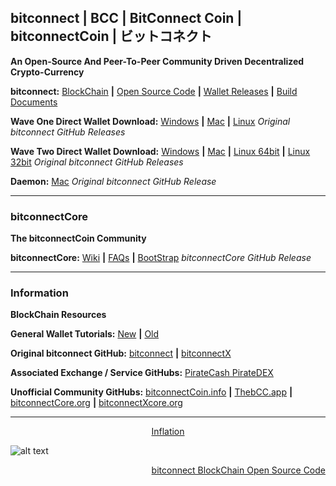 ## bitconnect **|** BCC **|** BitConnect Coin **|** bitconnectCoin **|** ビットコネクト

**An Open-Source And Peer-To-Peer Community Driven Decentralized Crypto-Currency**

**bitconnect:** [BlockChain](https://chainz.cryptoid.info/bcc "BlockChain") **|** [Open Source Code](https://github.com/bitconnectcoin/bitconnectcoin/tree/master/src "Open Source Code") **|** [Wallet Releases](https://github.com/bitconnectcoin/bitconnectcoin/tree/master/setup "Wallet Releases") **|** [Build Documents](https://github.com/bitconnectcoin/bitconnectcoin/tree/master/doc "Build Documents")

**Wave One Direct Wallet Download:** [Windows](https://github.com/bitconnectCoin/bitconnectCoin/blob/master/setup/bitconnect-window-wallet/bitconnect-qt.zip?raw=true "Windows") **|** [Mac](https://github.com/bitconnectCoin/bitconnectCoin/blob/master/setup/bitconnect-mac-wallet/bitconnect-mac.zip?raw=true "Mac") **|** [Linux](https://github.com/bitconnectcoin/bitconnectcoin/blob/master/setup/bitconnect-linux-wallet/bitconnect-linux-qt.zip?raw=true "Linux")
*Original bitconnect GitHub Releases*

**Wave Two Direct Wallet Download:** [Windows](https://github.com/bitconnectcoin/bitconnectcoin/blob/master/setup/bitconnect-window-wallet/bitconnect-window.zip?raw=true "Windows") **|** [Mac](https://github.com/bitconnectcoin/bitconnectcoin/blob/master/setup/bitconnect-mac-wallet/Bitconnect-mac.zip?raw=true "Mac") **|** [Linux 64bit](https://github.com/bitconnectcoin/bitconnectcoin/blob/master/setup/bitconnect-linux-wallet/Bitconnect-Ubuntu16-64bit.tar "Linux 64bit") **|** [Linux 32bit](https://github.com/bitconnectcoin/bitconnectcoin/blob/master/setup/bitconnect-linux-wallet/Bitconnect-Ubuntu16-32bit.tar?raw=true "Linux 32bit")
*Original bitconnect GitHub Releases*

**Daemon:** [Mac](https://github.com/bitconnectcoin/bitconnectcoin/blob/master/setup/bitconnect-coin-deamon-file/bitconnectd.zip?raw=true "Mac") *Original bitconnect GitHub Release*

---

### bitconnectCore

**The bitconnectCoin Community**

**bitconnectCore:** [Wiki](https://github.com/bitconnectCore/bitconnectCoin/wiki "Wiki") **|** [FAQs](https://discord.gg/JxMNabw "FAQs") **|** [BootStrap](https://github.com/bitconnectCore/bitconnectCoin-blockchain-bootstrap/releases/ "BootStrap") *bitconnectCore GitHub Release*

---

### Information

**BlockChain Resources**

**General Wallet Tutorials:** [New](https://youtu.be/RTieeNXGNrE "New Wallet Tutorial") **|** [Old](https://youtu.be/OFPNmYAQYdw "Old Wallet Tutorial")

**Original bitconnect GitHub:** [bitconnect](https://github.com/bitconnectcoin/bitconnectcoin/ "bitconnect") **|**  [bitconnectX](https://github.com/bitconnectcoin/bitconnectx/ "bitconnectX")  

**Associated Exchange / Service GitHubs:** [PirateCash PirateDEX](https://github.com/piratecash/pirate-dex/releases "PirateCash PirateDEX")

**Unofficial Community GitHubs:** [bitconnectCoin.info](https://github.com/bitconnectcoininfo/ "bitconnectCoin.info")  **|**  [ThebCC.app](https://github.com/ThebCC/ "ThebCC.app")  **|**  [bitconnectCore.org](https://github.com/bitconnectCore/ "bitconnectCore.org")  **|**  [bitconnectXcore.org](https://github.com/bitconnectXcore/ "bitconnectXcore.org")

---

[<p align="center">Inflation</p>](https://chainz.cryptoid.info/bcc/#@inflation "Inflation")
![alt text](https://cdn.discordapp.com/attachments/643796993314914304/686040028325216256/BCC_inflation_all_time.png "Inflation")
[<p align="right">bitconnect BlockChain Open Source Code</p>](https://github.com/bitconnectCore/bitconnectCoin/blob/master/src/main.cpp "bitconnect BlockChain Open Source Code")
